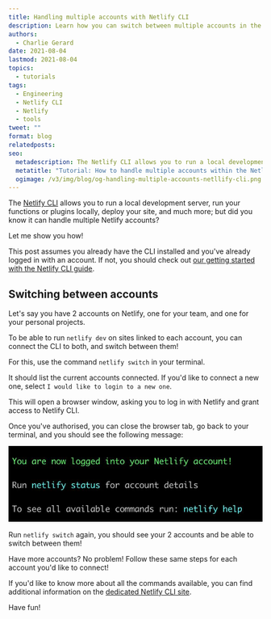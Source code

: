 ```yaml
---
title: Handling multiple accounts with Netlify CLI
description: Learn how you can switch between multiple accounts in the Netlify CLI.
authors:
  - Charlie Gerard
date: 2021-08-04
lastmod: 2021-08-04
topics:
  - tutorials
tags:
  - Engineering
  - Netlify CLI
  - Netlify
  - tools
tweet: ""
format: blog
relatedposts:
seo:
  metadescription: The Netlify CLI allows you to run a local development server, run your functions or plugins locally, deploy your site, and much more; but did you know it can handle multiple Netlify accounts? Learn how in this blog post.
  metatitle: "Tutorial: How to handle multiple accounts within the Netlify CLI"
  ogimage: /v3/img/blog/og-handling-multiple-accounts-netllify-cli.png
---
```


The [Netlify CLI](https://cli.netlify.com/) allows you to run a local development server, run your functions or plugins locally, deploy your site, and much more; but did you know it can handle multiple Netlify accounts?

Let me show you how!

This post assumes you already have the CLI installed and you've already logged in with an account. If not, you should check out [our getting started with the Netlify CLI guide](https://docs.netlify.com/cli/get-started/).

## Switching between accounts

Let's say you have 2 accounts on Netlify, one for your team, and one for your personal projects.

To be able to run `netlify dev` on sites linked to each account, you can connect the CLI to both, and switch between them!

For this, use the command `netlify switch` in your terminal.

It should list the current accounts connected. If you'd like to connect a new one, select `I would like to login to a new one`.

This will open a browser window, asking you to log in with Netlify and grant access to Netlify CLI.

Once you've authorised, you can close the browser tab, go back to your terminal, and you should see the following message:

![Screenshot of Netlify CLI success message for switching accounts](/v3/img/blog/netlify-cli-switch-account-success.jpg)

Run `netlify switch` again, you should see your 2 accounts and be able to switch between them!

Have more accounts? No problem! Follow these same steps for each account you'd like to connect!

If you'd like to know more about all the commands available, you can find additional information on the [dedicated Netlify CLI site](https://cli.netlify.com/).

Have fun!
